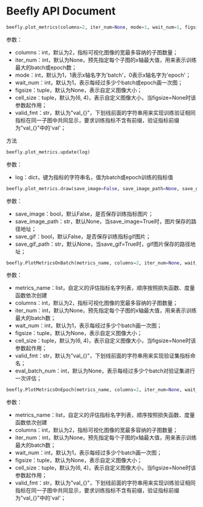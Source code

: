 # Beefly API Document

```python
beefly.plot_metrics(columns=2, iter_num=None, mode=1, wait_num=1, figsize=None, cell_size=(6, 4), valid_fmt="val_{}")
```

参数：
- columns：int，默认为2，指标可视化图像的宽最多容纳的子图数量；
- iter_num：int，默认为None，预先指定每个子图的x轴最大值，用来表示训练最大的batch或epoch数；
- mode：int，默认为1，1表示x轴名字为'batch'，0表示x轴名字为'epoch'；
- wait_num：int，默认为1，表示每经过多少个batch或epoch画一次图；
- figsize：tuple，默认为None，表示自定义图像大小；
- cell_size：tuple，默认为(6, 4)，表示自定义图像大小，当figsize=None时该参数起作用；
- valid_fmt：str，默认为"val_{}"，下划线前面的字符串用来实现训练验证相同指标在同一子图中共同显示，要求训练指标不含有前缀，验证指标前缀为"val_{}"中的'val'；

方法
```python
beefly.plot_metrics.update(log)
```

参数：
- log：dict，键为指标的字符串名，值为batch或epoch训练的指标值

```python
beefly.plot_metrics.draw(save_image=False, save_image_path=None, save_gif=False, save_gif_path=None)
```

参数：
- save_image：bool，默认False，是否保存训练指标图片；
- save_image_path：str，默认None，当save_image=True时，图片保存的路径地址；
- save_gif：bool，默认False，是否保存训练指标gif图片；
- save_gif_path：str，默认None，当save_gif=True时，gif图片保存的路径地址；

```python
beefly.PlotMetricsOnBatch(metrics_name, columns=2, iter_num=None, wait_num=1, figsize=None, cell_size=(6, 4), valid_fmt="val_{}", eval_batch_num=None)
```

参数：
- metrics_name：list，自定义的评估指标名字列表，顺序按照损失函数、度量函数依次创建
- columns：int，默认为2，指标可视化图像的宽最多容纳的子图数量；
- iter_num：int，默认为None，预先指定每个子图的x轴最大值，用来表示训练最大的batch数；
- wait_num：int，默认为1，表示每经过多少个batch画一次图；
- figsize：tuple，默认为None，表示自定义图像大小；
- cell_size：tuple，默认为(6, 4)，表示自定义图像大小，当figsize=None时该参数起作用；
- valid_fmt：str，默认为"val_{}"，下划线前面的字符串用来实现验证集指标命名；
- eval_batch_num：int，默认为None，表示每经过多少个batch对验证集进行一次评估；


```python
beefly.PlotMetricsOnEpoch(metrics_name, columns=2, iter_num=None, wait_num=1, figsize=None, cell_size=(6, 4), valid_fmt="val_{}")
```

参数：
- metrics_name：list，自定义的评估指标名字列表，顺序按照损失函数、度量函数依次创建
- columns：int，默认为2，指标可视化图像的宽最多容纳的子图数量；
- iter_num：int，默认为None，预先指定每个子图的x轴最大值，用来表示训练最大的batch数；
- wait_num：int，默认为1，表示每经过多少个batch画一次图；
- figsize：tuple，默认为None，表示自定义图像大小；
- cell_size：tuple，默认为(6, 4)，表示自定义图像大小，当figsize=None时该参数起作用；
- valid_fmt：str，默认为"val_{}"，下划线前面的字符串用来实现训练验证相同指标在同一子图中共同显示，要求训练指标不含有前缀，验证指标前缀为"val_{}"中的'val'；
